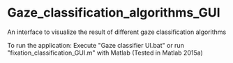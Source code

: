 # Gaze_classification_algorithms_GUI
An interface to visualize the result of different gaze classification algorithms

To run the application:
  Execute "Gaze classifier UI.bat" or run "fixation_classification_GUI.m" with Matlab (Tested in Matlab 2015a)
